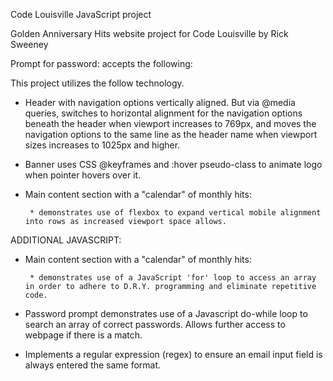 
Code Louisville JavaScript project

Golden Anniversary Hits website
project for Code Louisville by Rick Sweeney

Prompt for password:  accepts the following:
 

This project utilizes the follow technology.

* Header with navigation options vertically aligned.  But via @media queries, switches to horizontal alignment for the navigation options beneath the header when viewport increases to 769px, and moves the navigation options to the same line as the header name when viewport sizes increases to 1025px and higher.

* Banner uses CSS @keyframes and :hover pseudo-class to animate logo when pointer hovers over it.

* Main content section with a "calendar" of monthly hits:

       * demonstrates use of flexbox to expand vertical mobile alignment into rows as increased viewport space allows.


ADDITIONAL JAVASCRIPT:

* Main content section with a "calendar" of monthly hits:

       * demonstrates use of a JavaScript 'for' loop to access an array in order to adhere to D.R.Y. programming and eliminate repetitive code.

* Password prompt demonstrates use of a Javascript do-while loop to search an array of correct passwords. Allows further access to webpage if there is a match.

* Implements a regular expression (regex) to ensure an email input field is always entered the same format.


